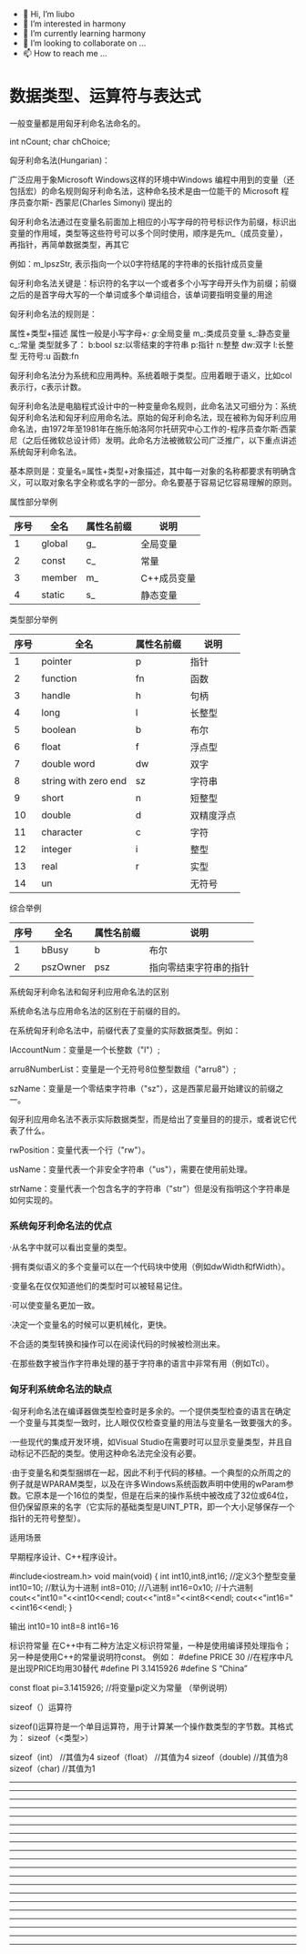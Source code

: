 * 👋 Hi, I’m liubo
* 👀 I’m interested in harmony
* 🌱 I’m currently learning harmony
* 💞️ I’m looking to collaborate on ...
* 📫 How to reach me ...



# 数据类型、运算符与表达式





一般变量都是用匈牙利命名法命名的。



int nCount; 
char  chChoice;



匈牙利命名法(Hungarian)：

广泛应用于象Microsoft Windows这样的环境中Windows 编程中用到的变量（还包括宏）的命名规则匈牙利命名法，这种命名技术是由一位能干的 Microsoft 程序员查尔斯- 西蒙尼(Charles Simonyi) 提出的

匈牙利命名法通过在变量名前面加上相应的小写字母的符号标识作为前缀，标识出变量的作用域，类型等这些符号可以多个同时使用，顺序是先m_（成员变量）， 再指针，再简单数据类型，再其它 

例如：m_lpszStr, 表示指向一个以0字符结尾的字符串的长指针成员变量 

匈牙利命名法关键是：标识符的名字以一个或者多个小写字母开头作为前缀；前缀之后的是首字母大写的一个单词或多个单词组合，该单词要指明变量的用途 

匈牙利命名法的规则是：

属性+类型+描述
属性一般是小写字母+_:
g_:全局变量
m_:类成员变量
s_:静态变量
c_:常量
类型就多了：
b:bool
sz:以零结束的字符串
p:指针
n:整整
dw:双字
l:长整型
无符号:u
函数:fn

匈牙利命名法分为系统和应用两种。系统着眼于类型。应用着眼于语义，比如col表示行，c表示计数。









匈牙利命名法是电脑程式设计中的一种变量命名规则，此命名法又可细分为：系统匈牙利命名法和匈牙利应用命名法。原始的匈牙利命名法，现在被称为匈牙利应用命名法，由1972年至1981年在施乐帕洛阿尔托研究中心工作的-程序员查尔斯·西蒙尼（之后任微软总设计师）发明。此命名方法被微软公司广泛推广，以下重点讲述系统匈牙利命名法。

基本原则是：变量名=属性+类型+对象描述，其中每一对象的名称都要求有明确含义，可以取对象名字全称或名字的一部分。命名要基于容易记忆容易理解的原则。

属性部分举例









| 序号 | 全名   | 属性名前缀 | 说明        |
| ---- | ------ | ---------- | ----------- |
| 1    | global | g_         | 全局变量    |
| 2    | const  | c_         | 常量        |
| 3    | member | m_         | C++成员变量 |
| 4    | static | s_         | 静态变量    |



类型部分举例

| 序号 | 全名                 | 属性名前缀 | 说明       |
| ---- | -------------------- | ---------- | ---------- |
| 1    | pointer              | p          | 指针       |
| 2    | function             | fn         | 函数       |
| 3    | handle               | h          | 句柄       |
| 4    | long                 | l          | 长整型     |
| 5    | boolean              | b          | 布尔       |
| 6    | float                | f          | 浮点型     |
| 7    | double word          | dw         | 双字       |
| 8    | string with zero end | sz         | 字符串     |
| 9    | short                | n          | 短整型     |
| 10   | double               | d          | 双精度浮点 |
| 11   | character            | c          | 字符       |
| 12   | integer              | i          | 整型       |
| 13   | real                 | r          | 实型       |
| 14   | un                   |            | 无符号     |



综合举例

| 序号 | 全名     | 属性名前缀 | 说明                   |
| ---- | -------- | ---------- | ---------------------- |
| 1    | bBusy    | b          | 布尔                   |
| 2    | pszOwner | psz        | 指向零结束字符串的指针 |







系统匈牙利命名法和匈牙利应用命名法的区别

系统命名法与应用命名法的区别在于前缀的目的。

在系统匈牙利命名法中，前缀代表了变量的实际数据类型。例如：

lAccountNum：变量是一个长整数（"l"）;

arru8NumberList：变量是一个无符号8位整型数组（"arru8"）;

szName：变量是一个零结束字符串（"sz"），这是西蒙尼最开始建议的前缀之一。

匈牙利应用命名法不表示实际数据类型，而是给出了变量目的的提示，或者说它代表了什么。

 rwPosition：变量代表一个行（"rw"）。

 usName：变量代表一个非安全字符串（"us"），需要在使用前处理。

 strName：变量代表一个包含名字的字符串（"str"）但是没有指明这个字符串是如何实现的。

### 系统匈牙利命名法的优点

·从名字中就可以看出变量的类型。

·拥有类似语义的多个变量可以在一个代码块中使用（例如dwWidth和fWidth）。

·变量名在仅仅知道他们的类型时可以被轻易记住。

·可以使变量名更加一致。

·决定一个变量名的时候可以更机械化，更快。

不合适的类型转换和操作可以在阅读代码的时候被检测出来。

·在那些数字被当作字符串处理的基于字符串的语言中非常有用（例如Tcl）。

### 匈牙利系统命名法的缺点

·匈牙利命名法在编译器做类型检查时是多余的。一个提供类型检查的语言在确定一个变量与其类型一致时，比人眼仅仅检查变量的用法与变量名一致要强大的多。

·一些现代的集成开发环境，如Visual Studio在需要时可以显示变量类型，并且自动标记不匹配的类型。使用这种命名法完全没有必要。

·由于变量名和类型捆绑在一起，因此不利于代码的移植。一个典型的众所周之的例子就是WPARAM类型，以及在许多Windows系统函数声明中使用的wParam参数。它原本是一个16位的类型，但是在后来的操作系统中被改成了32位或64位，但仍保留原来的名字（它实际的基础类型是UINT_PTR，即一个大小足够保存一个指针的无符号整型）。

适用场景

早期程序设计、C++程序设计。



















#include<iostream.h>
void main(void)
{
	int int10,int8,int16;  //定义3个整型变量
	int10=10;		//默认为十进制
	int8=010;		//八进制
	int16=0x10;		//十六进制
	cout<<"int10="<<int10<<endl;
	cout<<"int8="<<int8<<endl;
	cout<<"int16="<<int16<<endl;
}





输出
int10=10
int8=8
int16=16



















标识符常量
在C++中有二种方法定义标识符常量，一种是使用编译预处理指令；另一种是使用C++的常量说明符const。
例如：
     #define    PRICE  30 
//在程序中凡是出现PRICE均用30替代
     #define    PI  3.1415926
     #define    S   “China”





const float pi=3.1415926;  //将变量pi定义为常量
（举例说明）











sizeof（）运算符  



sizeof()运算符是一个单目运算符，用于计算某一个操作数类型的字节数。其格式为：
sizeof（<类型>）





sizeof（int）   //其值为4
sizeof（float） //其值为4
sizeof（double)  //其值为8
sizeof（char)  //其值为1






















---

---

---

---

---

---

---

---

---

---

---

---

---

---

---

---

---

---

---

---













  
